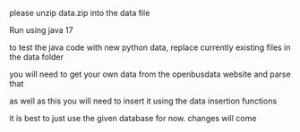 please unzip data.zip into the data file 

Run using java 17

to test the java code with new python data, replace currently existing files in the data folder

you will need to get your own data from the openbusdata website and parse that

as well as this you will need to insert it using the data insertion functions 

it is best to just use the given database for now. changes will come
